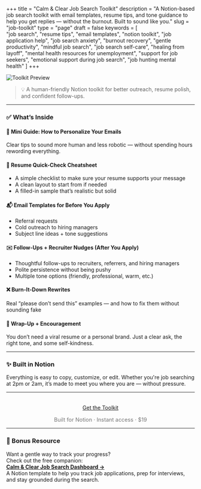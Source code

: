 +++
title = "Calm & Clear Job Search Toolkit"
description = "A Notion-based job search toolkit with email templates, resume tips, and tone guidance to help you get replies — without the burnout. Built to sound like you."
slug = "job-toolkit"
type = "page"
draft = false
keywords = [  
  "job search", "resume tips", "email templates", "notion toolkit", "job application help",
  "job search anxiety", "burnout recovery", "gentle productivity", "mindful job search",
  "job search self-care", "healing from layoff", "mental health resources for unemployment",
  "support for job seekers", "emotional support during job search", "job hunting mental health"
]
+++

![Toolkit Preview](/images/job-toolkit/job-toolkit-cover.png)

> 💡 A human-friendly Notion toolkit for better outreach, resume polish, and confident follow-ups.

---

### ✅ What’s Inside

#### 🧠 Mini Guide: How to Personalize Your Emails  
Clear tips to sound more human and less robotic — without spending hours rewording everything.

#### 📄 Resume Quick-Check Cheatsheet  
- A simple checklist to make sure your resume supports your message  
- A clean layout to start from if needed  
- A filled-in sample that’s realistic but solid

#### 📬 Email Templates for Before You Apply  
- Referral requests  
- Cold outreach to hiring managers  
- Subject line ideas + tone suggestions

#### ✉️ Follow-Ups + Recruiter Nudges (After You Apply)  
- Thoughtful follow-ups to recruiters, referrers, and hiring managers  
- Polite persistence without being pushy  
- Multiple tone options (friendly, professional, warm, etc.)

#### ❌ Burn-It-Down Rewrites  
Real “please don’t send this” examples — and how to fix them without sounding fake

#### 🌿 Wrap-Up + Encouragement  
You don’t need a viral resume or a personal brand. Just a clear ask, the right tone, and some self-kindness.

---

### ✨ Built in Notion  
Everything is easy to copy, customize, or edit. Whether you're job searching at 2pm or 2am, it’s made to meet you where you are — without pressure.

---

<div style="text-align: center; margin-top: 2rem;">
  <a class="gumroad-button" href="https://steadyspace.gumroad.com/l/calmjobtoolkit">Get the Toolkit</a>
  <p style="font-size: 0.9rem; color: #777;">Built for Notion · Instant access · $19</p>
</div>

---

### 🌱 Bonus Resource  
Want a gentle way to track your progress?  
Check out the free companion:  
[**Calm & Clear Job Search Dashboard →**](https://steadyspace.gumroad.com/l/calmjobdashboard)  
A Notion template to help you track job applications, prep for interviews, and stay grounded during the search.
